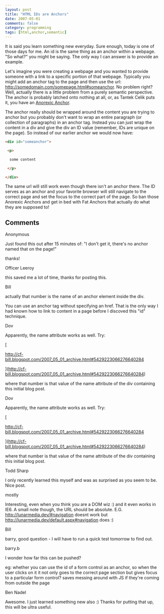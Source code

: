 ```yaml
---
layout: post
title: "HTML IDs are Anchors"
date: 2007-05-01
comments: false
category: programming
tags: [html,anchor,semantic]
---
```

It is said you learn something new everyday. Sure enough, today is one of
those days for me. An id is the same thing as an anchor within a webpage. "So
what?" you might be saying. The only way I can answer is to provide an
example.

Let's imagine you were creating a webpage and you wanted to provide someone
with a link to a specific portion of that webpage. Typically you might add an
anchor tag <a name="someanchor" /> to the page and then use the url:
http://somedomain.com/somepage.html#someanchor. No problem right? Well,
actually there is a little problem from a purely semantic perspective. The
anchor is probably latched onto nothing at all, or, as Tantek Celik puts it,
you have an [Anorexic
Anchor](http://tantek.com/log/2002/11.html#L20021128t1352).

The anchor really should be wrapped around the content you are trying to
anchor but you probably don't want to wrap an entire paragraph (or collection
of paragraphs) in an anchor tag. Instead you can just wrap the content in a
div and give the div an ID value (remember, IDs are unique on the page). So
instead of our earlier anchor we would now have:




```html
<div id="someanchor">

 <p>

  some content

 </p>

</div>


```




The same url will still work even though there isn't an anchor there.  The ID serves as an anchor and your favorite browser will still navigate to the correct page and set the focus to the correct part of the page.  So ban those Anorexic Anchors and get in bed with Fat Anchors that actually do what they are supposed to!





## Comments











Anonymous






Just found this out after 15 minutes of: "I don't get it, there's no anchor named that on the page!"

thanks!











Officer Leeroy






this saved me a lot of time, thanks for posting this.











Bill






actually that number is the name of an anchor element inside the div.


You can use an anchor tag without specifying an href.  That is the only way I had known how to link to content in a page before I discoved this "id" technique.











Dov






Apparently, the name attribute works as well. Try:


[

http://cf-bill.blogspot.com/2007_05_01_archive.html#5429223066276640284

](http://cf-bill.blogspot.com/2007_05_01_archive.html#5429223066276640284)


where that number is that value of the name attribute of the div containing this initial blog post.











Dov






Apparently, the name attribute works as well. Try:


[

http://cf-bill.blogspot.com/2007_05_01_archive.html#5429223066276640284

](http://cf-bill.blogspot.com/2007_05_01_archive.html#5429223066276640284)


where that number is that value of the name attribute of the div containing this initial blog post.











Todd Sharp






I only recently learned this myself and was as surprised as you seem to be.  Nice post.











mostly






Interesting, even when you think you are a DOM wiz :) and it even works in IE6. A small note though, the URL should be absolute. E.G. http://lunarmedia.dev/#navigation doesnt work but http://lunarmedia.dev/default.aspx#navigation does :)











Bill






barry, good question - I will have to run a quick test tomorrow to find out.











barry.b






I wonder how far this can be pushed?


eg: whether you can use the id of a form control as an anchor, so when the user clicks on it it not only goes to the correct page section but gives focus to a particular form control? saves messing around with JS if they're coming from outside the page











Ben Nadel






Awesome. I just learned something new also :) Thanks for putting that up, this will be ultra useful.
